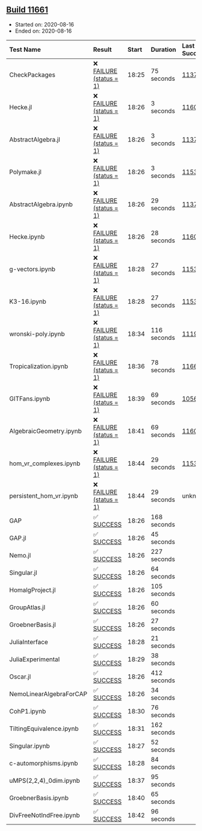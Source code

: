 ## [Build 11661](https://oscarci.mathematik.uni-kl.de/job/oscar/11661/)

* Started on: 2020-08-16
* Ended on: 2020-08-16

| Test Name    | Result | Start | Duration | Last Success | First Failure |
|:-------------|:-------|:------|:---------|:-------------|:--------------|
| CheckPackages | ❌ [FAILURE (status = 1)](https://oscarci.mathematik.uni-kl.de/job/oscar/11661/artifact/logs/build-11661/CheckPackages.log) | 18:25 | 75 seconds | [11376](https://oscarci.mathematik.uni-kl.de/job/oscar/11376/) | [11377](https://oscarci.mathematik.uni-kl.de/job/oscar/11377/) |
| Hecke.jl | ❌ [FAILURE (status = 1)](https://oscarci.mathematik.uni-kl.de/job/oscar/11661/artifact/logs/build-11661/Hecke.jl.log) | 18:26 | 3 seconds | [11602](https://oscarci.mathematik.uni-kl.de/job/oscar/11602/) | [11603](https://oscarci.mathematik.uni-kl.de/job/oscar/11603/) |
| AbstractAlgebra.jl | ❌ [FAILURE (status = 1)](https://oscarci.mathematik.uni-kl.de/job/oscar/11661/artifact/logs/build-11661/AbstractAlgebra.jl.log) | 18:26 | 3 seconds | [11376](https://oscarci.mathematik.uni-kl.de/job/oscar/11376/) | [11377](https://oscarci.mathematik.uni-kl.de/job/oscar/11377/) |
| Polymake.jl | ❌ [FAILURE (status = 1)](https://oscarci.mathematik.uni-kl.de/job/oscar/11661/artifact/logs/build-11661/Polymake.jl.log) | 18:26 | 3 seconds | [11532](https://oscarci.mathematik.uni-kl.de/job/oscar/11532/) | [11533](https://oscarci.mathematik.uni-kl.de/job/oscar/11533/) |
| AbstractAlgebra.ipynb | ❌ [FAILURE (status = 1)](https://oscarci.mathematik.uni-kl.de/job/oscar/11661/artifact/logs/build-11661/AbstractAlgebra.ipynb.log) | 18:26 | 29 seconds | [11376](https://oscarci.mathematik.uni-kl.de/job/oscar/11376/) | [11377](https://oscarci.mathematik.uni-kl.de/job/oscar/11377/) |
| Hecke.ipynb | ❌ [FAILURE (status = 1)](https://oscarci.mathematik.uni-kl.de/job/oscar/11661/artifact/logs/build-11661/Hecke.ipynb.log) | 18:26 | 28 seconds | [11602](https://oscarci.mathematik.uni-kl.de/job/oscar/11602/) | [11603](https://oscarci.mathematik.uni-kl.de/job/oscar/11603/) |
| g-vectors.ipynb | ❌ [FAILURE (status = 1)](https://oscarci.mathematik.uni-kl.de/job/oscar/11661/artifact/logs/build-11661/g-vectors.ipynb.log) | 18:28 | 27 seconds | [11532](https://oscarci.mathematik.uni-kl.de/job/oscar/11532/) | [11533](https://oscarci.mathematik.uni-kl.de/job/oscar/11533/) |
| K3-16.ipynb | ❌ [FAILURE (status = 1)](https://oscarci.mathematik.uni-kl.de/job/oscar/11661/artifact/logs/build-11661/K3-16.ipynb.log) | 18:28 | 27 seconds | [11532](https://oscarci.mathematik.uni-kl.de/job/oscar/11532/) | [11533](https://oscarci.mathematik.uni-kl.de/job/oscar/11533/) |
| wronski-poly.ipynb | ❌ [FAILURE (status = 1)](https://oscarci.mathematik.uni-kl.de/job/oscar/11661/artifact/logs/build-11661/wronski-poly.ipynb.log) | 18:34 | 116 seconds | [11192](https://oscarci.mathematik.uni-kl.de/job/oscar/11192/) | [11193](https://oscarci.mathematik.uni-kl.de/job/oscar/11193/) |
| Tropicalization.ipynb | ❌ [FAILURE (status = 1)](https://oscarci.mathematik.uni-kl.de/job/oscar/11661/artifact/logs/build-11661/Tropicalization.ipynb.log) | 18:36 | 78 seconds | [11660](https://oscarci.mathematik.uni-kl.de/job/oscar/11660/) | [11661](https://oscarci.mathematik.uni-kl.de/job/oscar/11661/) |
| GITFans.ipynb | ❌ [FAILURE (status = 1)](https://oscarci.mathematik.uni-kl.de/job/oscar/11661/artifact/logs/build-11661/GITFans.ipynb.log) | 18:39 | 69 seconds | [10566](https://oscarci.mathematik.uni-kl.de/job/oscar/10566/) | [10567](https://oscarci.mathematik.uni-kl.de/job/oscar/10567/) |
| AlgebraicGeometry.ipynb | ❌ [FAILURE (status = 1)](https://oscarci.mathematik.uni-kl.de/job/oscar/11661/artifact/logs/build-11661/AlgebraicGeometry.ipynb.log) | 18:41 | 69 seconds | [11602](https://oscarci.mathematik.uni-kl.de/job/oscar/11602/) | [11603](https://oscarci.mathematik.uni-kl.de/job/oscar/11603/) |
| hom_vr_complexes.ipynb | ❌ [FAILURE (status = 1)](https://oscarci.mathematik.uni-kl.de/job/oscar/11661/artifact/logs/build-11661/hom_vr_complexes.ipynb.log) | 18:44 | 29 seconds | [11532](https://oscarci.mathematik.uni-kl.de/job/oscar/11532/) | [11533](https://oscarci.mathematik.uni-kl.de/job/oscar/11533/) |
| persistent_hom_vr.ipynb | ❌ [FAILURE (status = 1)](https://oscarci.mathematik.uni-kl.de/job/oscar/11661/artifact/logs/build-11661/persistent_hom_vr.ipynb.log) | 18:44 | 29 seconds | unknown | unknown |
| GAP | ✅ [SUCCESS](https://oscarci.mathematik.uni-kl.de/job/oscar/11661/artifact/logs/build-11661/GAP.log) | 18:26 | 168 seconds |  |  |
| GAP.jl | ✅ [SUCCESS](https://oscarci.mathematik.uni-kl.de/job/oscar/11661/artifact/logs/build-11661/GAP.jl.log) | 18:26 | 45 seconds |  |  |
| Nemo.jl | ✅ [SUCCESS](https://oscarci.mathematik.uni-kl.de/job/oscar/11661/artifact/logs/build-11661/Nemo.jl.log) | 18:26 | 227 seconds |  |  |
| Singular.jl | ✅ [SUCCESS](https://oscarci.mathematik.uni-kl.de/job/oscar/11661/artifact/logs/build-11661/Singular.jl.log) | 18:26 | 64 seconds |  |  |
| HomalgProject.jl | ✅ [SUCCESS](https://oscarci.mathematik.uni-kl.de/job/oscar/11661/artifact/logs/build-11661/HomalgProject.jl.log) | 18:26 | 105 seconds |  |  |
| GroupAtlas.jl | ✅ [SUCCESS](https://oscarci.mathematik.uni-kl.de/job/oscar/11661/artifact/logs/build-11661/GroupAtlas.jl.log) | 18:26 | 60 seconds |  |  |
| GroebnerBasis.jl | ✅ [SUCCESS](https://oscarci.mathematik.uni-kl.de/job/oscar/11661/artifact/logs/build-11661/GroebnerBasis.jl.log) | 18:26 | 27 seconds |  |  |
| JuliaInterface | ✅ [SUCCESS](https://oscarci.mathematik.uni-kl.de/job/oscar/11661/artifact/logs/build-11661/JuliaInterface.log) | 18:28 | 21 seconds |  |  |
| JuliaExperimental | ✅ [SUCCESS](https://oscarci.mathematik.uni-kl.de/job/oscar/11661/artifact/logs/build-11661/JuliaExperimental.log) | 18:29 | 38 seconds |  |  |
| Oscar.jl | ✅ [SUCCESS](https://oscarci.mathematik.uni-kl.de/job/oscar/11661/artifact/logs/build-11661/Oscar.jl.log) | 18:26 | 412 seconds |  |  |
| NemoLinearAlgebraForCAP | ✅ [SUCCESS](https://oscarci.mathematik.uni-kl.de/job/oscar/11661/artifact/logs/build-11661/NemoLinearAlgebraForCAP.log) | 18:26 | 34 seconds |  |  |
| CohP1.ipynb | ✅ [SUCCESS](https://oscarci.mathematik.uni-kl.de/job/oscar/11661/artifact/logs/build-11661/CohP1.ipynb.log) | 18:30 | 76 seconds |  |  |
| TiltingEquivalence.ipynb | ✅ [SUCCESS](https://oscarci.mathematik.uni-kl.de/job/oscar/11661/artifact/logs/build-11661/TiltingEquivalence.ipynb.log) | 18:31 | 162 seconds |  |  |
| Singular.ipynb | ✅ [SUCCESS](https://oscarci.mathematik.uni-kl.de/job/oscar/11661/artifact/logs/build-11661/Singular.ipynb.log) | 18:27 | 52 seconds |  |  |
| c-automorphisms.ipynb | ✅ [SUCCESS](https://oscarci.mathematik.uni-kl.de/job/oscar/11661/artifact/logs/build-11661/c-automorphisms.ipynb.log) | 18:28 | 84 seconds |  |  |
| uMPS(2,2,4)_0dim.ipynb | ✅ [SUCCESS](https://oscarci.mathematik.uni-kl.de/job/oscar/11661/artifact/logs/build-11661/uMPS-2-2-4-_0dim.ipynb.log) | 18:37 | 95 seconds |  |  |
| GroebnerBasis.ipynb | ✅ [SUCCESS](https://oscarci.mathematik.uni-kl.de/job/oscar/11661/artifact/logs/build-11661/GroebnerBasis.ipynb.log) | 18:40 | 65 seconds |  |  |
| DivFreeNotIndFree.ipynb | ✅ [SUCCESS](https://oscarci.mathematik.uni-kl.de/job/oscar/11661/artifact/logs/build-11661/DivFreeNotIndFree.ipynb.log) | 18:42 | 96 seconds |  |  |
